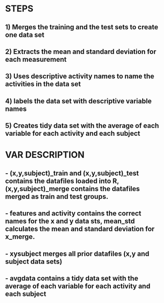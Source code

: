 
# STEPS

## 1) Merges the training and the test sets to create one data set

## 2) Extracts the mean and standard deviation for each measurement

## 3) Uses descriptive activity names to name the activities in the data set

## 4) labels the data set with descriptive variable names

## 5) Creates tidy data set with the average of each variable for each activity and each subject

# VAR DESCRIPTION

## - (x,y,subject)_train and (x,y,subject)_test contains the datafiles loaded into R, (x,y,subject)_merge contains the datafiles merged as train and test groups.

## - features and activity contains the correct names for the x and y data sts, mean_std calculates the mean and standard deviation for x_merge.

## - xysubject merges all prior datafiles (x,y and subject data sets)

## - avgdata contains a tidy data set with the average of each variable for each activity and each subject





